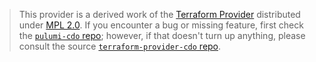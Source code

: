 > This provider is a derived work of the [Terraform Provider](https://github.com/terraform-providers/terraform-provider-cdo)
> distributed under [MPL 2.0](https://www.mozilla.org/en-US/MPL/2.0/). If you encounter a bug or missing feature,
> first check the [`pulumi-cdo` repo](/issues); however, if that doesn't turn up anything,
> please consult the source [`terraform-provider-cdo` repo](https://github.com/terraform-providers/terraform-provider-cdo/issues).
